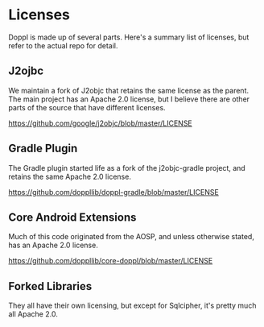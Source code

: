 # Licenses

Doppl is made up of several parts. Here's a summary list of licenses, but refer to the actual repo for detail.

## J2ojbc

We maintain a fork of J2objc that retains the same license as the parent. The main project has an Apache 2.0 license, but I believe there are other parts of the source that have different licenses.

https://github.com/google/j2objc/blob/master/LICENSE

## Gradle Plugin

The Gradle plugin started life as a fork of the j2objc-gradle project, and retains the same Apache 2.0 license.

https://github.com/doppllib/doppl-gradle/blob/master/LICENSE

## Core Android Extensions

Much of this code originated from the AOSP, and unless otherwise stated, has an Apache 2.0 license.

https://github.com/doppllib/core-doppl/blob/master/LICENSE

## Forked Libraries

They all have their own licensing, but except for Sqlcipher, it's pretty much all Apache 2.0.
